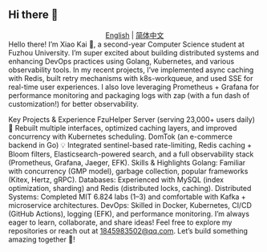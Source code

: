## Hi there 👋

<!--
**FantasyRL/FantasyRL** is a ✨ _special_ ✨ repository because its `README.md` (this file) appears on your GitHub profile.

Here are some ideas to get you started:

- 🔭 I’m currently working on ...
- 🌱 I’m currently learning ...
- 👯 I’m looking to collaborate on ...
- 🤔 I’m looking for help with ...
- 💬 Ask me about ...
- 📫 How to reach me: ...
- 😄 Pronouns: ...
- ⚡ Fun fact: ...
-->

<div align="center">
  <a href="#overview">English</a> | <a href="README.zh.md">简体中文</a>
</div>
Hello there! I’m Xiao Kai 👋, a second-year Computer Science student at Fuzhou University. I’m super excited about building distributed systems and enhancing DevOps practices using Golang, Kubernetes, and various observability tools. In my recent projects, I’ve implemented async caching with Redis, built retry mechanisms with k8s-workqueue, and used SSE for real-time user experiences. I also love leveraging Prometheus + Grafana for performance monitoring and packaging logs with zap (with a fun dash of customization!) for better observability.

Key Projects & Experience
FzuHelper Server (serving 23,000+ users daily) 🚀
Rebuilt multiple interfaces, optimized caching layers, and improved concurrency with Kubernetes scheduling.
DomTok (an e-commerce backend in Go) 💡
Integrated sentinel-based rate-limiting, Redis caching + Bloom filters, Elasticsearch-powered search, and a full observability stack (Prometheus, Grafana, Jaeger, EFK).
Skills & Highlights
Golang: Familiar with concurrency (GMP model), garbage collection, popular frameworks (Kitex, Hertz, gRPC).
Databases: Experienced with MySQL (index optimization, sharding) and Redis (distributed locks, caching).
Distributed Systems: Completed MIT 6.824 labs (1–3) and comfortable with Kafka + microservice architectures.
DevOps: Skilled in Docker, Kubernetes, CI/CD (GitHub Actions), logging (EFK), and performance monitoring.
I’m always eager to learn, collaborate, and share ideas! Feel free to explore my repositories or reach out at 1845983502@qq.com. Let’s build something amazing together 🤝!
